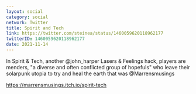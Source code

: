 ```yaml
---
layout: social
category: social
network: Twitter
title: Spirit and Tech
link: https://twitter.com/steinea/status/1460059620118962177
twitterID: 1460059620118962177
date: 2021-11-14
---
```


In Spirit & Tech, another @john_harper Lasers & Feelings hack, players are menders, "a diverse and often conflicted group of hopefuls" who leave their solarpunk utopia to try and heal the earth that was @Marrensmusings

<https://marrensmusings.itch.io/spirit-tech>
